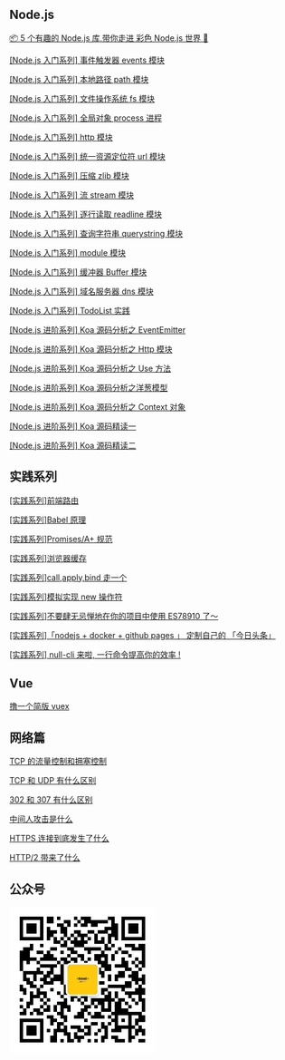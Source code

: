 ## Node.js

[📦 5 个有趣的 Node.js 库,带你走进 彩色 Node.js 世界 🎉](https://github.com/webfansplz/article/issues/19)

[[Node.js 入门系列] 事件触发器 events 模块](https://github.com/webfansplz/article/issues/22)

[[Node.js 入门系列] 本地路径 path 模块](https://github.com/webfansplz/article/issues/23)

[[Node.js 入门系列] 文件操作系统 fs 模块](https://github.com/webfansplz/article/issues/24)

[[Node.js 入门系列] 全局对象 process 进程](https://github.com/webfansplz/article/issues/25)

[[Node.js 入门系列] http 模块 ](https://github.com/webfansplz/article/issues/26)

[[Node.js 入门系列] 统一资源定位符 url 模块](https://github.com/webfansplz/article/issues/27)

[[Node.js 入门系列] 压缩 zlib 模块 ](https://github.com/webfansplz/article/issues/28)

[[Node.js 入门系列] 流 stream 模块](https://github.com/webfansplz/article/issues/29)

[[Node.js 入门系列] 逐行读取 readline 模块](https://github.com/webfansplz/article/issues/30)

[[Node.js 入门系列] 查询字符串 querystring 模块](https://github.com/webfansplz/article/issues/31)

[[Node.js 入门系列] module 模块](https://github.com/webfansplz/article/issues/32)

[[Node.js 入门系列] 缓冲器 Buffer 模块](https://github.com/webfansplz/article/issues/33)

[[Node.js 入门系列] 域名服务器 dns 模块](https://github.com/webfansplz/article/issues/34)

[[Node.js 入门系列] TodoList 实践](https://github.com/webfansplz/article/tree/master/meetNodejs/todolist)

[[Node.js 进阶系列] Koa 源码分析之 EventEmitter](https://github.com/webfansplz/article/issues/7)

[[Node.js 进阶系列] Koa 源码分析之 Http 模块](https://github.com/webfansplz/article/issues/8)

[[Node.js 进阶系列] Koa 源码分析之 Use 方法](https://github.com/webfansplz/article/issues/9)

[[Node.js 进阶系列] Koa 源码分析之洋葱模型 ](https://github.com/webfansplz/article/issues/10)

[[Node.js 进阶系列] Koa 源码分析之 Context 对象](https://github.com/webfansplz/article/issues/11)

[[Node.js 进阶系列] Koa 源码精读一](https://github.com/webfansplz/article/issues/12)

[[Node.js 进阶系列] Koa 源码精读二](https://github.com/webfansplz/article/issues/13)

## 实践系列

[[实践系列]前端路由](https://github.com/webfansplz/article/issues/1)

[[实践系列]Babel 原理](https://github.com/webfansplz/article/issues/2)

[[实践系列]Promises/A+ 规范](https://github.com/webfansplz/article/issues/3)

[[实践系列]浏览器缓存](https://github.com/webfansplz/article/issues/4)

[[实践系列]call,apply,bind 走一个](https://github.com/webfansplz/article/issues/5)

[[实践系列]模拟实现 new 操作符](https://github.com/webfansplz/article/issues/6)

[[实践系列]不要肆无忌惮地在你的项目中使用 ES78910 了～](https://github.com/webfansplz/article/issues/14)

[[实践系列]「nodejs + docker + github pages 」 定制自己的 「今日头条」](https://github.com/webfansplz/article/issues/17)

[[实践系列] null-cli 来啦, 一行命令提高你的效率 ! ](https://github.com/webfansplz/article/issues/18)

## Vue

[撸一个简版 vuex](https://github.com/webfansplz/article/issues/20)

## 网络篇

[TCP 的流量控制和拥塞控制](https://github.com/webfansplz/article/blob/master/network/tcp%E6%B5%81%E9%87%8F%E6%8E%A7%E5%88%B6%E5%92%8C%E6%8B%A5%E5%A1%9E%E6%8E%A7%E5%88%B6.md)

[TCP 和 UDP 有什么区别](https://github.com/webfansplz/article/blob/master/network/tcp-diff-udp.md)

[302 和 307 有什么区别](https://github.com/webfansplz/article/blob/master/network/302-diff-307.md)

[中间人攻击是什么](https://github.com/webfansplz/article/blob/master/network/MITM.md)

[HTTPS 连接到底发生了什么](https://github.com/webfansplz/article/blob/master/network/https.md)

[HTTP/2 带来了什么](https://github.com/webfansplz/article/blob/master/network/http2.md)

## 公众号

![qrcode](./qrcode.jpg)
